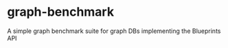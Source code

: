 graph-benchmark
===============

A simple graph benchmark suite for graph DBs implementing the Blueprints API
